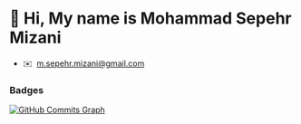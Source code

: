 👋 Hi, My name is Mohammad Sepehr Mizani
===============================


* ✉️  [m.sepehr.mizani@gmail.com](mailto:m.sepehr.mizani@gmail.com)



### Badges
<!-- 
[![Top Langs](https://github-readme-stats.vercel.app/api/top-langs/?username=sepehrmizani&count_private=true&title_color=37DF31&text_color=45b5ff&icon_color=84cc16&bg_color=000000&hide_border=true&locale=en&custom_title=Top%20%Languages&hide=hack,scss,sass,css,html&langs_count=10)](https://github.com/anuraghazra/github-readme-stats)
 -->

<a href="http://www.github.com/sepehrmizani"><img src="https://activity-graph.herokuapp.com/graph?username=sepehrmizani&&theme=chartreuse-dark&area=true&hide_border=true&custom_title=GitHub%20Commits%20Graph" alt="GitHub Commits Graph" /></a>



<div style="text-align: center;"> <img src="https://github-readme-stats.vercel.app/api?username=sepehrmizani&count_private=true&show_icons=true&count_private=true&theme=dark&include_all_commits=true" alt=""> </div>
<!--
**sepehrmizani/sepehrmizani** is a ✨ _special_ ✨ repository because its `README.md` (this file) appears on your GitHub profile.

Here are some ideas to get you started:

- 🔭 I’m currently working on ...
- 🌱 I’m currently learning ...
- 👯 I’m looking to collaborate on ...
- 🤔 I’m looking for help with ...
- 💬 Ask me about ...
- 📫 How to reach me: ...
- 😄 Pronouns: ...
- ⚡ Fun fact: ...
-->
